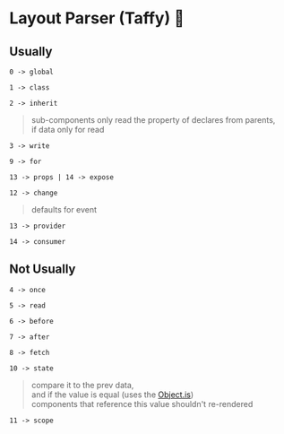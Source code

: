 # Layout Parser (Taffy) 🍬
## Usually
`0 -> global`

`1 -> class`

 `2 -> inherit`
 >  sub-components only read the property of declares from parents,<br>
 >  if data only for read

 `3 -> write`
 
 `9 -> for`
 
 `13 -> props | 14 -> expose`
 
 `12 -> change`
 > defaults for event
 
 `13 -> provider`
 
 `14 -> consumer`
 
## Not Usually
`4 -> once`

`5 -> read`

`6 -> before`

`7 -> after`

`8 -> fetch`

`10 -> state`
> compare it to the prev data,<br>
> and if the value is equal (uses the [Object.is](https://developer.mozilla.org/en-US/docs/Web/JavaScript/Reference/Global_Objects/Object/is#description))<br>
> components that reference this value shouldn't re-rendered

`11 -> scope`

